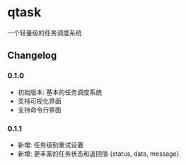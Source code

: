 # qtask
一个轻量级的任务调度系统

## Changelog

### 0.1.0
- 初始版本: 基本的任务调度系统
- 支持可视化界面
- 支持命令行界面
### 0.1.1
- 新增: 任务级别重试设置
- 新增: 更丰富的任务状态和返回值 {status, data, message}
